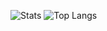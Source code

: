 ![Stats](https://github-readme-stats.vercel.app/api?username=jaxdsout&show_icons=true&theme=transparent&rank_icon=github)
![Top Langs](https://github-readme-stats.vercel.app/api/top-langs/?username=jaxdsout&layout=compact&count_private=true&theme=transparent)
